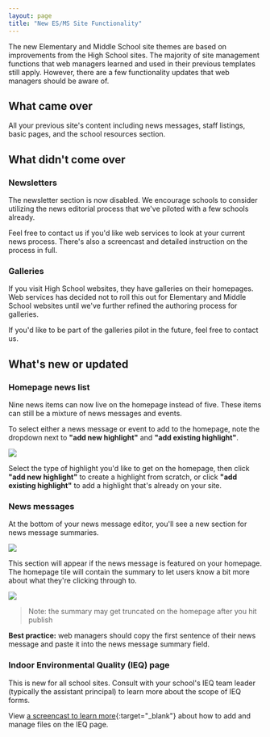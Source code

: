 ```yaml
---
layout: page
title: "New ES/MS Site Functionality"
---
```


The new Elementary and Middle School site themes are based on improvements from the High School sites. The majority of site management functions that web managers learned and used in their previous templates still apply. However, there are a few functionality updates that web managers should be aware of. 

## What came over

All your previous site's content including news messages, staff listings, basic pages, and the school resources section. 

## What didn't come over

### Newsletters

The newsletter section is now disabled. We encourage schools to consider utilizing the news editorial process that we've piloted with a few schools already. 

Feel free to contact us if you'd like web services to look at your current news process. There's also a screencast and detailed instruction on the process in full.

### Galleries

If you visit High School websites, they have galleries on their homepages. Web services has decided not to roll this out for Elementary and Middle School websites until we've further refined the authoring process for galleries. 

If you'd like to be part of the galleries pilot in the future, feel free to contact us.

## What's new or updated

### Homepage news list

Nine news items can now live on the homepage instead of five. These items can still be a mixture of news messages and events. 

To select either a news message or event to add to the homepage, note the dropdown next to **"add new highlight"** and **"add existing highlight"**.

![](/schoolsites-help/images/es-ms-functionality/news-versus-event.png)

Select the type of highlight you'd like to get on the homepage, then click **"add new highlight"** to create a highlight from scratch, or click **"add existing highlight"** to add a highlight that's already on your site.

### News messages

At the bottom of your news message editor, you'll see a new section for news message summaries. 

![](/schoolsites-help/images/es-ms-functionality/news-message-summary.png)

This section will appear if the news message is featured on your homepage. The homepage tile will contain the summary to let users know a bit more about what they're clicking through to. 

![](/schoolsites-help/images/es-ms-functionality/news-message-title.png)

> Note: the summary may get truncated on the homepage after you hit publish

**Best practice:** web managers should copy the first sentence of their news message and paste it into the news message summary field. 

### Indoor Environmental Quality (IEQ) page

This is new for all school sites. Consult with your school's IEQ team leader (typically the assistant principal) to learn more about the scope of IEQ forms.

View [a screencast to learn more](https://vimeo.com/180625052){:target="_blank"} about how to add and manage files on the IEQ page.


